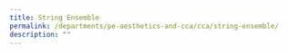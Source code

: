 ```yaml
---
title: String Ensemble
permalink: /departments/pe-aesthetics-and-cca/cca/string-ensemble/
description: ""
---
```

